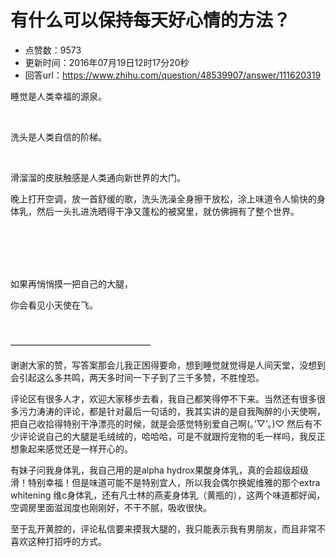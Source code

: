 # 有什么可以保持每天好心情的方法？
- 点赞数：9573
- 更新时间：2016年07月19日12时17分20秒
- 回答url：https://www.zhihu.com/question/48539907/answer/111620319
<body>
 <p data-pid="pObHj6E0">睡觉是人类幸福的源泉。</p>
 <br>
 <p data-pid="QX6PPgoq">洗头是人类自信的阶梯。</p>
 <br>
 <p data-pid="hqX4Og0p">滑溜溜的皮肤触感是人类通向新世界的大门。</p>
 <p data-pid="NQsBX-YF">晚上打开空调，放一首舒缓的歌，洗头洗澡全身擦干放松，涂上味道令人愉快的身体乳，然后一头扎进洗晒得干净又蓬松的被窝里，就仿佛拥有了整个世界。</p>
 <br>
 <br>
 <br>
 <br>
 <p data-pid="4iEYZcm-">如果再悄悄摸一把自己的大腿，</p>
 <p data-pid="vQy8keWP">你会看见小天使在飞。</p>
 <br>
 <p data-pid="zcqCOB1W">————————————————</p>
 <p data-pid="USa251rT">谢谢大家的赞，写答案那会儿我正困得要命，想到睡觉就觉得是人间天堂，没想到会引起这么多共鸣，两天多时间一下子到了三千多赞，不胜惶恐。</p>
 <p data-pid="V7CsJLDf">评论区有很多人才，欢迎大家移步去看，我自己都笑得停不下来。当然还有很多很多污力涛涛的评论，都是针对最后一句话的，我其实讲的是自我陶醉的小天使啊，把自己收拾得特别干净漂亮的时候，就是会感觉特别爱自己啊(｡’▽’｡)♡ 然后有不少评论说自己的大腿是毛绒绒的，哈哈哈，可是不就跟捋宠物的毛一样吗，我反正想象起来感觉还是一样开心的。</p>
 <p data-pid="KVstTY6n">有妹子问我身体乳，我自己用的是alpha hydrox果酸身体乳，真的会超级超级滑！特别幸福！但是味道可能不是特别宜人，所以我会偶尔换妮维雅的那个extra whitening 维c身体乳，还有凡士林的燕麦身体乳（黄瓶的），这两个味道都好闻，空调房里面滋润度也刚刚好，不干不腻，吸收很快。</p>
 <p data-pid="lorS5QvI">至于乱开黄腔的，评论私信要来摸我大腿的，我只能表示我有男朋友，而且非常不喜欢这种打招呼的方式。</p>
</body>